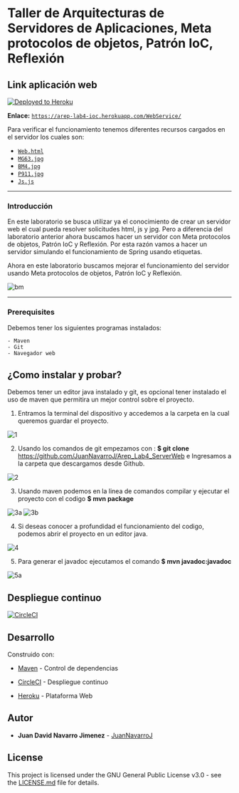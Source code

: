 # Taller de Arquitecturas de Servidores de Aplicaciones, Meta protocolos de objetos, Patrón IoC, Reflexión

## Link aplicación web

[![Deployed to Heroku](https://www.herokucdn.com/deploy/button.png)](https://arep-lab4-ioc.herokuapp.com/WebService/BM4.jpg)

**Enlace:** [`https://arep-lab4-ioc.herokuapp.com/WebService/`](https://arep-lab4-ioc.herokuapp.com/WebService/P911.jpg)

Para verificar el funcionamiento tenemos diferentes recursos cargados en el servidor los cuales son:

- [`Web.html`](https://arep-lab4-ioc.herokuapp.com/WebService/Web.html)
- [`MG63.jpg`](https://arep-lab4-ioc.herokuapp.com/WebService/MG63.jpg)
- [`BM4.jpg`](https://arep-lab4-ioc.herokuapp.com/WebService/BM4.jpg)
- [`P911.jpg`](https://arep-lab4-ioc.herokuapp.com/WebService/P911.jpg)
- [`Js.js`](https://arep-lab4-ioc.herokuapp.com/WebService/Js.js)

---

### Introducción

En este laboratorio se busca utilizar ya el conocimiento de crear un servidor web el cual pueda resolver solicitudes html, js y jpg. Pero a diferencia del laboratorio anterior ahora buscamos hacer un servidor con Meta protocolos de objetos, Patrón IoC y Reflexión. Por esta razón vamos a hacer un servidor simulando el funcionamiento de Spring usando etiquetas.

Ahora en este laboratorio buscamos mejorar el funcionamiento del servidor usando Meta protocolos de objetos, Patrón IoC y Reflexión. 

![bm](https://user-images.githubusercontent.com/44879884/75122712-75256e00-566e-11ea-9238-5eea6cf98fb9.PNG)

---

### Prerequisites

Debemos tener los siguientes programas instalados:
```
- Maven 
- Git
- Navegador web
```

## ¿Como instalar y probar?

Debemos tener un editor java instalado y git, es opcional tener instalado el uso de maven que permitira un mejor control sobre el proyecto.

1. Entramos la terminal del dispositivo y accedemos a la carpeta en la cual queremos guardar el proyecto. 

![1](https://user-images.githubusercontent.com/44879884/75121441-fb878300-5661-11ea-91b5-330ef63613a1.PNG)

2. Usando los comandos de git empezamos con : **$ git clone** https://github.com/JuanNavarroJ/Arep_Lab4_ServerWeb e Ingresamos a la carpeta que descargamos desde Github.

![2](https://user-images.githubusercontent.com/44879884/75121443-fc201980-5661-11ea-8f00-3088434e741c.PNG)

3. Usando maven podemos en la linea de comandos compilar y ejecutar el proyecto con el codigo **$ mvn package**

![3a](https://user-images.githubusercontent.com/44879884/75121444-fcb8b000-5661-11ea-978e-c8be43e677fd.PNG)
![3b](https://user-images.githubusercontent.com/44879884/75121445-fcb8b000-5661-11ea-8615-1fabfffed750.PNG)

4. Si deseas conocer a profundidad el funcionamiento del codigo, podemos abrir el proyecto en un editor java.

![4](https://user-images.githubusercontent.com/44879884/75121446-fcb8b000-5661-11ea-89a4-0bddf55da9fe.PNG)

5. Para generar el javadoc ejecutamos el comando **$ mvn javadoc:javadoc**

![5a](https://user-images.githubusercontent.com/44879884/75121448-fe827380-5661-11ea-930d-c116ce286949.PNG)

## Despliegue continuo

[![CircleCI](https://circleci.com/gh/JuanNavarroJ/Arep_Lab4_ServerWeb.svg?style=svg)](https://circleci.com/gh/JuanNavarroJ/Arep_Lab4_ServerWeb)

## Desarrollo

Construido con:

-   [Maven](https://maven.apache.org/)  - Control de dependencias

-	 [CircleCI](https://circleci.com/)  - Despliegue continuo

-	 [Heroku](https://dashboard.heroku.com/apps) - Plataforma Web

## Autor

-   **Juan David Navarro Jimenez**    -  [JuanNavarroJ](https://github.com/JuanNavarroJ)

## License

This project is licensed under the GNU General Public License v3.0 - see the [LICENSE.md](https://github.com/JuanNavarroJ/Arep_Lab4_ServerWeb/blob/master/LICENSE.txt) file for details.
